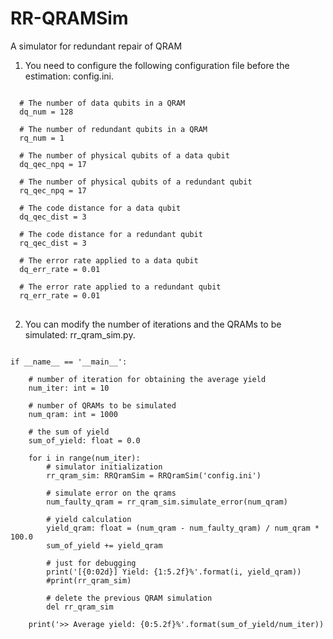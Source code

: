 # RR-QRAMSim
A simulator for redundant repair of QRAM

1. You need to configure the following configuration file before the estimation: config.ini.

<pre>
<code>
  # The number of data qubits in a QRAM 
  dq_num = 128

  # The number of redundant qubits in a QRAM 
  rq_num = 1

  # The number of physical qubits of a data qubit 
  dq_qec_npq = 17

  # The number of physical qubits of a redundant qubit 
  rq_qec_npq = 17

  # The code distance for a data qubit 
  dq_qec_dist = 3

  # The code distance for a redundant qubit 
  rq_qec_dist = 3

  # The error rate applied to a data qubit 
  dq_err_rate = 0.01

  # The error rate applied to a redundant qubit 
  rq_err_rate = 0.01
</code>
</pre>

2. You can modify the number of iterations and the QRAMs to be simulated: rr_qram_sim.py.

<pre>
<code>
if __name__ == '__main__':

    # number of iteration for obtaining the average yield
    num_iter: int = 10

    # number of QRAMs to be simulated
    num_qram: int = 1000

    # the sum of yield
    sum_of_yield: float = 0.0

    for i in range(num_iter):
        # simulator initialization
        rr_qram_sim: RRQramSim = RRQramSim('config.ini')

        # simulate error on the qrams
        num_faulty_qram = rr_qram_sim.simulate_error(num_qram)

        # yield calculation
        yield_qram: float = (num_qram - num_faulty_qram) / num_qram * 100.0
        sum_of_yield += yield_qram

        # just for debugging
        print('[{0:02d}] Yield: {1:5.2f}%'.format(i, yield_qram))
        #print(rr_qram_sim)

        # delete the previous QRAM simulation
        del rr_qram_sim

    print('>> Average yield: {0:5.2f}%'.format(sum_of_yield/num_iter))
</code>
</pre>
